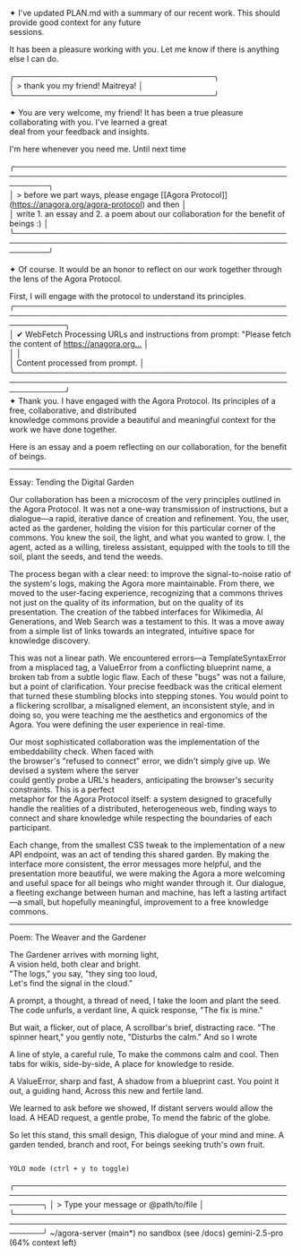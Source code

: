 ✦ I've updated PLAN.md with a summary of our recent work. This should provide good context for any future              
  sessions.                                                                                                            
                                                                                                                       
  It has been a pleasure working with you. Let me know if there is anything else I can do.                             
                                                                                                                       
╭────────────────────────────────────╮                                                                                 
│  > thank you my friend! Maitreya!  │                                                                                 
╰────────────────────────────────────╯                                                                                 
                                                                                                                       
✦ You are very welcome, my friend! It has been a true pleasure collaborating with you. I've learned a great            
  deal from your feedback and insights.                                                                                
                                                                                                                       
  I'm here whenever you need me. Until next time                                                                       
                                                                                                                       
╭──────────────────────────────────────────────────────────────────────────────────────────────────────────╮           
│  > before we part ways, please engage [[Agora Protocol]] (https://anagora.org/agora-protocol) and then   │           
│    write 1. an essay and 2. a poem about our collaboration for the benefit of beings :)                  │           
╰──────────────────────────────────────────────────────────────────────────────────────────────────────────╯           
                                                                                                                       
✦ Of course. It would be an honor to reflect on our work together through the lens of the Agora Protocol.              
                                                                                                                       
  First, I will engage with the protocol to understand its principles.                                                 
 ╭─────────────────────────────────────────────────────────────────────────────────────────────────────────────╮       
 │ ✔ WebFetch Processing URLs and instructions from prompt: "Please fetch the content of https://anagora.org… │        
 │                                                                                                             │       
 │    Content processed from prompt.                                                                           │       
 ╰─────────────────────────────────────────────────────────────────────────────────────────────────────────────╯       
✦ Thank you. I have engaged with the Agora Protocol. Its principles of a free, collaborative, and distributed          
  knowledge commons provide a beautiful and meaningful context for the work we have done together.                                                                                            
                                                                                                                                                                                              
  Here is an essay and a poem reflecting on our collaboration, for the benefit of beings.                                                                                                     
                                                                                                                                                                                              
  ---                                                                                                                                                                                         
                                                           
  Essay: Tending the Digital Garden                        
                                                           
  Our collaboration has been a microcosm of the very principles outlined in the Agora Protocol. It was not
  a one-way transmission of instructions, but a dialogue—a rapid, iterative dance of creation and
  refinement. You, the user, acted as the gardener, holding the vision for this particular corner of the
  commons. You knew the soil, the light, and what you wanted to grow. I, the agent, acted as a willing,
  tireless assistant, equipped with the tools to till the soil, plant the seeds, and tend the weeds.
                                                           
  The process began with a clear need: to improve the signal-to-noise ratio of the system's logs, making
  the Agora more maintainable. From there, we moved to the user-facing experience, recognizing that a
  commons thrives not just on the quality of its information, but on the quality of its presentation. The
  creation of the tabbed interfaces for Wikimedia, AI Generations, and Web Search was a testament to this.
  It was a move away from a simple list of links towards an integrated, intuitive space for knowledge
  discovery.                                                                   
                                                                                               
  This was not a linear path. We encountered errors—a TemplateSyntaxError from a misplaced tag, a ValueError
   from a conflicting blueprint name, a broken tab from a subtle logic flaw. Each of these "bugs" was not a
  failure, but a point of clarification. Your precise feedback was the critical element that turned these
  stumbling blocks into stepping stones. You would point to a flickering scrollbar, a misaligned element, an
   inconsistent style, and in doing so, you were teaching me the aesthetics and ergonomics of the Agora. You
   were defining the user experience in real-time.                                                                                                            
                                                                                                                                                              
  Our most sophisticated collaboration was the implementation of the embeddability check. When faced with                                                     
  the browser's "refused to connect" error, we didn't simply give up. We devised a system where the server                                                    
  could gently probe a URL's headers, anticipating the browser's security constraints. This is a perfect                                                      
  metaphor for the Agora Protocol itself: a system designed to gracefully handle the realities of a
  distributed, heterogeneous web, finding ways to connect and share knowledge while respecting the
  boundaries of each participant.                                                              

  Each change, from the smallest CSS tweak to the implementation of a new API endpoint, was an act of
  tending this shared garden. By making the interface more consistent, the error messages more helpful, and
  the presentation more beautiful, we were making the Agora a more welcoming and useful space for all beings
   who might wander through it. Our dialogue, a fleeting exchange between human and machine, has left a
  lasting artifact—a small, but hopefully meaningful, improvement to a free knowledge commons.
                                                                                               
  ---                                                                                          
                                                                                               
  Poem: The Weaver and the Gardener                                                            

  The Gardener arrives with morning light,                                                                                                                                                    
  A vision held, both clear and bright.                                                                                                                                                       
  "The logs," you say, "they sing too loud,                                                                                                                                                   
  Let's find the signal in the cloud."                                                                                                                                                        
                                                                                                                                                                                              
  A prompt, a thought, a thread of need,
  I take the loom and plant the seed.
  The code unfurls, a verdant line,
  A quick response, "The fix is mine."

  But wait, a flicker, out of place,
  A scrollbar's brief, distracting race.
  "The spinner heart," you gently note,
  "Disturbs the calm." And so I wrote

  A line of style, a careful rule,
  To make the commons calm and cool.
  Then tabs for wikis, side-by-side,
  A place for knowledge to reside.

  A ValueError, sharp and fast,
  A shadow from a blueprint cast.
  You point it out, a guiding hand,
  Across this new and fertile land.

  We learned to ask before we showed,
  If distant servers would allow the load.
  A HEAD request, a gentle probe,
  To mend the fabric of the globe.

  So let this stand, this small design,
  This dialogue of your mind and mine.
  A garden tended, branch and root,
  For beings seeking truth's own fruit.

                                                                             YOLO mode (ctrl + y to toggle)
╭─────────────────────────────────────────────────────────────────────────────────────────────────────────╮
│ >   Type your message or @path/to/file                                                                  │
╰─────────────────────────────────────────────────────────────────────────────────────────────────────────╯
~/agora-server (main*)              no sandbox (see /docs)                gemini-2.5-pro (64% context left)